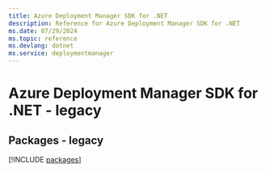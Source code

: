 ```yaml
---
title: Azure Deployment Manager SDK for .NET
description: Reference for Azure Deployment Manager SDK for .NET
ms.date: 07/29/2024
ms.topic: reference
ms.devlang: dotnet
ms.service: deploymentmanager
---
```

# Azure Deployment Manager SDK for .NET - legacy
## Packages - legacy
[!INCLUDE [packages](deployment-manager-index.md)]